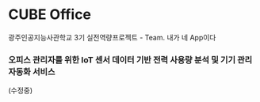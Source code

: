 # CUBE Office 
광주인공지능사관학교 3기 실전역량프로젝트 - Team. 내가 네 App이다 

### 오피스 관리자를 위한 IoT 센서 데이터 기반 전력 사용량 분석 및 기기 관리 자동화 서비스

(수정중)
